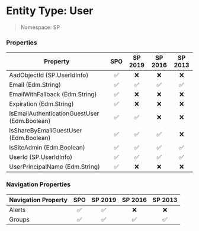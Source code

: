 # Entity Type: User

> Namespace: SP

### Properties

Property | SPO | SP 2019 | SP 2016 | SP 2013
----------|:---:|:-------:|:-------:|:-------:
AadObjectId (SP.UserIdInfo) | ✅ | ❌ | ❌ | ❌
Email (Edm.String) | ✅ | ✅ | ✅ | ✅
EmailWithFallback (Edm.String) | ✅ | ❌ | ❌ | ❌
Expiration (Edm.String) | ✅ | ❌ | ❌ | ❌
IsEmailAuthenticationGuestUser (Edm.Boolean) | ✅ | ✅ | ❌ | ❌
IsShareByEmailGuestUser (Edm.Boolean) | ✅ | ✅ | ✅ | ❌
IsSiteAdmin (Edm.Boolean) | ✅ | ✅ | ✅ | ✅
UserId (SP.UserIdInfo) | ✅ | ✅ | ✅ | ✅
UserPrincipalName (Edm.String) | ✅ | ❌ | ❌ | ❌

### Navigation Properties

Navigation Property | SPO | SP 2019 | SP 2016 | SP 2013
----------|:---:|:-------:|:-------:|:-------:
Alerts | ✅ | ✅ | ❌ | ❌
Groups | ✅ | ✅ | ✅ | ✅